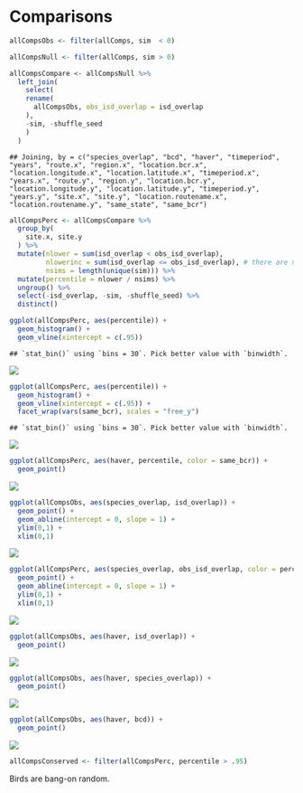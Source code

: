 Comparisons
================

``` r
allCompsObs <- filter(allComps, sim  < 0)

allCompsNull <- filter(allComps, sim > 0)

allCompsCompare <- allCompsNull %>%
  left_join(
    select(
    rename(
      allCompsObs, obs_isd_overlap = isd_overlap
    ),
    -sim, -shuffle_seed
    )
  )
```

    ## Joining, by = c("species_overlap", "bcd", "haver", "timeperiod", "years", "route.x", "region.x", "location.bcr.x", "location.longitude.x", "location.latitude.x", "timeperiod.x", "years.x", "route.y", "region.y", "location.bcr.y", "location.longitude.y", "location.latitude.y", "timeperiod.y", "years.y", "site.x", "site.y", "location.routename.x", "location.routename.y", "same_state", "same_bcr")

``` r
allCompsPerc <- allCompsCompare %>%
  group_by(
    site.x, site.y
  ) %>%
  mutate(nlower = sum(isd_overlap < obs_isd_overlap),
         nlowerinc = sum(isd_overlap <= obs_isd_overlap), # there are no ties so far
         nsims = length(unique(sim))) %>%
  mutate(percentile = nlower / nsims) %>%
  ungroup() %>%
  select(-isd_overlap, -sim, -shuffle_seed) %>%
  distinct()

ggplot(allCompsPerc, aes(percentile)) +
  geom_histogram() +
  geom_vline(xintercept = c(.95)) 
```

    ## `stat_bin()` using `bins = 30`. Pick better value with `binwidth`.

![](bird_vis_files/figure-gfm/unnamed-chunk-1-1.png)<!-- -->

``` r
ggplot(allCompsPerc, aes(percentile)) +
  geom_histogram() +
  geom_vline(xintercept = c(.95)) +
  facet_wrap(vars(same_bcr), scales = "free_y")
```

    ## `stat_bin()` using `bins = 30`. Pick better value with `binwidth`.

![](bird_vis_files/figure-gfm/unnamed-chunk-1-2.png)<!-- -->

``` r
ggplot(allCompsPerc, aes(haver, percentile, color = same_bcr)) +
  geom_point() 
```

![](bird_vis_files/figure-gfm/unnamed-chunk-1-3.png)<!-- -->

``` r
ggplot(allCompsObs, aes(species_overlap, isd_overlap)) +
  geom_point() +
  geom_abline(intercept = 0, slope = 1) +
  ylim(0,1) +
  xlim(0,1)
```

![](bird_vis_files/figure-gfm/unnamed-chunk-2-1.png)<!-- -->

``` r
ggplot(allCompsPerc, aes(species_overlap, obs_isd_overlap, color = percentile > .95)) +
  geom_point() +
  geom_abline(intercept = 0, slope = 1) +
  ylim(0,1) +
  xlim(0,1)
```

![](bird_vis_files/figure-gfm/unnamed-chunk-2-2.png)<!-- -->

``` r
ggplot(allCompsObs, aes(haver, isd_overlap)) +
  geom_point() 
```

![](bird_vis_files/figure-gfm/unnamed-chunk-2-3.png)<!-- -->

``` r
ggplot(allCompsObs, aes(haver, species_overlap)) +
  geom_point()
```

![](bird_vis_files/figure-gfm/unnamed-chunk-2-4.png)<!-- -->

``` r
ggplot(allCompsObs, aes(haver, bcd)) +
  geom_point()
```

![](bird_vis_files/figure-gfm/unnamed-chunk-2-5.png)<!-- -->

``` r
allCompsConserved <- filter(allCompsPerc, percentile > .95)
```

Birds are bang-on random.
